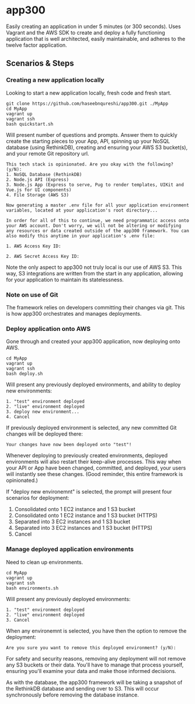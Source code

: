 # app300
Easily creating an application in under 5 minutes (or 300 seconds). Uses Vagrant and the AWS SDK to create and deploy a fully functioning application that is well architected, easily maintainable, and adheres to the twelve factor application.

## Scenarios & Steps

### Creating a new application locally 
Looking to start a new application locally, fresh code and fresh start.
```
git clone https://github.com/haseebnqureshi/app300.git ./MyApp
cd MyApp
vagrant up
vagrant ssh
bash quickstart.sh
```

Will present number of questions and prompts. Answer them to quickly create the starting pieces to your App, API, spinning up your NoSQL database (using RethinkDB), creating and ensuring your AWS S3 bucket(s), and your remote Git repository url.

```
This tech stack is opinionated. Are you okay with the following? (y/N):
1. NoSQL Database (RethinkDB)
2. Node.js API (Express)
3. Node.js App (Express to serve, Pug to render templates, UIKit and Vue.js for UI components)
4. File Storage (AWS S3)
```

```
Now generating a master .env file for all your application environment variables, located at your application's root directory...
```

```
In order for all of this to continue, we need programmatic access onto your AWS account. Don't worry, we will not be altering or modifying any resources or data created outside of the app300 framework. You can also modify this anytime in your application's .env file:
```

```
1. AWS Access Key ID:
```

```
2. AWS Secret Access Key ID:
```

Note the only aspect to app300 not truly local is our use of AWS S3. This way, S3 integrations are written from the start in any application, allowing for your application to maintain its statelessness.

### Note on use of Git
The framework relies on developers committing their changes via git. This is how app300 orchestrates and manages deployments.

### Deploy application onto AWS
Gone through and created your app300 application, now deploying onto AWS.
```
cd MyApp
vagrant up
vagrant ssh
bash deploy.sh
```

Will present any previously deployed environments, and ability to deploy new environments:
```
1. "test" environment deployed
2. "live" environment deployed
3. deploy new environment...
4. Cancel
```

If previously deployed environment is selected, any new committed Git changes will be deployed there:
```
Your changes have now been deployed onto "test"!
```

Whenever deploying to previously created environments, deployed environments will also restart their keep-alive processes. This way when your API or App have been changed, committed, and deployed, your users will instantly see these changes. (Good reminder, this entire framework is opinionated.)

If "deploy new environemnt" is selected, the prompt will present four scenarios for deployment:
1. Consolidated onto 1 EC2 instance and 1 S3 bucket
2. Consolidated onto 1 EC2 instance and 1 S3 bucket (HTTPS)
3. Separated into 3 EC2 instances and 1 S3 bucket
4. Separated into 3 EC2 instances and 1 S3 bucket (HTTPS)
5. Cancel

### Manage deployed application environments
Need to clean up environments.
```
cd MyApp
vagrant up
vagrant ssh
bash environments.sh
```

Will present any previously deployed environments:
```
1. "test" environment deployed
2. "live" environment deployed
3. Cancel
```

When any environemnt is selected, you have then the option to remove the deployment:
```
Are you sure you want to remove this deployed environment? (y/N):
```

For safety and security reasons, removing any deployment will not remove any S3 buckets or their data. You'll have to manage that process yourself, ensuring you'll examine your data and make those informed decisions.

As with the database, the app300 framework will be taking a snapshot of the RethinkDB database and sending over to S3. This will occur synchronously before removing the database instance.















